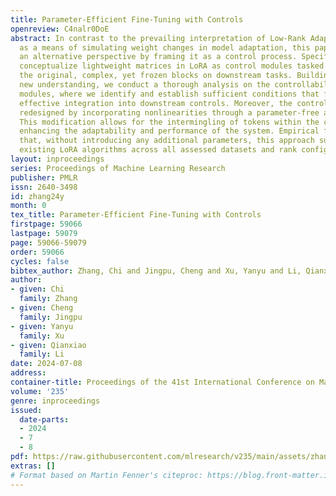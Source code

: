 ```yaml
---
title: Parameter-Efficient Fine-Tuning with Controls
openreview: C4nalr0DoE
abstract: In contrast to the prevailing interpretation of Low-Rank Adaptation (LoRA)
  as a means of simulating weight changes in model adaptation, this paper introduces
  an alternative perspective by framing it as a control process. Specifically, we
  conceptualize lightweight matrices in LoRA as control modules tasked with perturbing
  the original, complex, yet frozen blocks on downstream tasks. Building upon this
  new understanding, we conduct a thorough analysis on the controllability of these
  modules, where we identify and establish sufficient conditions that facilitate their
  effective integration into downstream controls. Moreover, the control modules are
  redesigned by incorporating nonlinearities through a parameter-free attention mechanism.
  This modification allows for the intermingling of tokens within the controllers,
  enhancing the adaptability and performance of the system. Empirical findings substantiate
  that, without introducing any additional parameters, this approach surpasses the
  existing LoRA algorithms across all assessed datasets and rank configurations.
layout: inproceedings
series: Proceedings of Machine Learning Research
publisher: PMLR
issn: 2640-3498
id: zhang24y
month: 0
tex_title: Parameter-Efficient Fine-Tuning with Controls
firstpage: 59066
lastpage: 59079
page: 59066-59079
order: 59066
cycles: false
bibtex_author: Zhang, Chi and Jingpu, Cheng and Xu, Yanyu and Li, Qianxiao
author:
- given: Chi
  family: Zhang
- given: Cheng
  family: Jingpu
- given: Yanyu
  family: Xu
- given: Qianxiao
  family: Li
date: 2024-07-08
address:
container-title: Proceedings of the 41st International Conference on Machine Learning
volume: '235'
genre: inproceedings
issued:
  date-parts:
  - 2024
  - 7
  - 8
pdf: https://raw.githubusercontent.com/mlresearch/v235/main/assets/zhang24y/zhang24y.pdf
extras: []
# Format based on Martin Fenner's citeproc: https://blog.front-matter.io/posts/citeproc-yaml-for-bibliographies/
---
```

